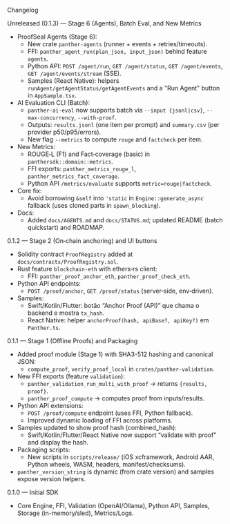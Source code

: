 Changelog

Unreleased (0.1.3) — Stage 6 (Agents), Batch Eval, and New Metrics
- ProofSeal Agents (Stage 6):
  - New crate `panther-agents` (runner + events + retries/timeouts).
  - FFI: `panther_agent_run(plan_json, input_json)` behind feature `agents`.
  - Python API: `POST /agent/run`, `GET /agent/status`, `GET /agent/events`, `GET /agent/events/stream` (SSE).
  - Samples (React Native): helpers `runAgent/getAgentStatus/getAgentEvents` and a "Run Agent" button in `AppSample.tsx`.
- AI Evaluation CLI (Batch):
  - `panther-ai-eval` now supports batch via `--input {jsonl|csv}`, `--max-concurrency`, `--with-proof`.
  - Outputs: `results.jsonl` (one item per prompt) and `summary.csv` (per provider p50/p95/errors).
  - New flag `--metrics` to compute `rouge` and `factcheck` per item.
- New Metrics:
  - ROUGE‑L (F1) and Fact‑coverage (basic) in `panthersdk::domain::metrics`.
  - FFI exports: `panther_metrics_rouge_l`, `panther_metrics_fact_coverage`.
  - Python API `/metrics/evaluate` supports `metric=rouge|factcheck`.
- Core fix:
  - Avoid borrowing `&self` into `'static` in `Engine::generate_async` fallback (uses cloned parts in `spawn_blocking`).
- Docs:
  - Added `docs/AGENTS.md` and `docs/STATUS.md`; updated README (batch quickstart) and ROADMAP.

0.1.2 — Stage 2 (On‑chain anchoring) and UI buttons
- Solidity contract `ProofRegistry` added at `docs/contracts/ProofRegistry.sol`.
- Rust feature `blockchain-eth` with ethers‑rs client:
  - FFI: `panther_proof_anchor_eth`, `panther_proof_check_eth`.
- Python API endpoints:
  - `POST /proof/anchor`, `GET /proof/status` (server‑side, env‑driven).
- Samples:
  - Swift/Kotlin/Flutter: botão “Anchor Proof (API)” que chama o backend e mostra `tx_hash`.
  - React Native: helper `anchorProof(hash, apiBase?, apiKey?)` em `Panther.ts`.

0.1.1 — Stage 1 (Offline Proofs) and Packaging
- Added proof module (Stage 1) with SHA3-512 hashing and canonical JSON:
  - `compute_proof`, `verify_proof_local` in `crates/panther-validation`.
- New FFI exports (feature `validation`):
  - `panther_validation_run_multi_with_proof` → returns `{results, proof}`.
  - `panther_proof_compute` → computes proof from inputs/results.
- Python API extensions:
  - `POST /proof/compute` endpoint (uses FFI, Python fallback).
  - Improved dynamic loading of FFI across platforms.
- Samples updated to show proof hash (combined_hash):
  - Swift/Kotlin/Flutter/React Native now support “validate with proof” and display the hash.
- Packaging scripts:
  - New scripts in `scripts/release/` (iOS xcframework, Android AAR, Python wheels, WASM, headers, manifest/checksums).
- `panther_version_string` is dynamic (from crate version) and samples expose version helpers.

0.1.0 — Initial SDK
- Core Engine, FFI, Validation (OpenAI/Ollama), Python API, Samples, Storage (in-memory/sled), Metrics/Logs.
